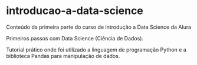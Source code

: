 # introducao-a-data-science
Conteúdo da primeira parte do curso de introdução a Data Science da Alura

Primeiros passos com Data Science (Ciência de Dados). 

Tutorial prático onde foi utilizado a linguagem de programação Python e a biblioteca Pandas para manipulação de dados.
